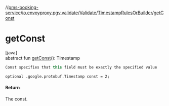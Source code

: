//[pms-booking-service](../../../../index.md)/[io.envoyproxy.pgv.validate](../../index.md)/[Validate](../index.md)/[TimestampRulesOrBuilder](index.md)/[getConst](get-const.md)

# getConst

[java]\
abstract fun [getConst](get-const.md)(): Timestamp

```kotlin
Const specifies that this field must be exactly the specified value

```
`optional .google.protobuf.Timestamp const = 2;`

#### Return

The const.